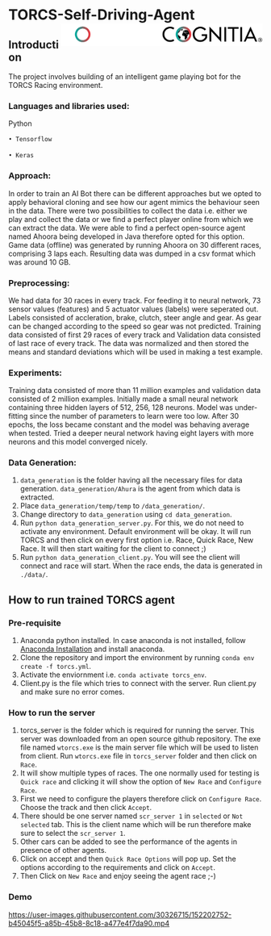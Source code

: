 # TORCS-Self-Driving-Agent <img src=images/cognitia-l.png#gh-light-mode-only width="200" align="right"> <img src=images/cognitia-d.png#gh-dark-mode-only width="200" align="right">
## Introduction
The project involves building of an intelligent game playing bot for the TORCS Racing environment.
### Languages and libraries used:
Python

    • Tensorflow
    
    • Keras
### Approach:
In order to train an AI Bot there can be different approaches but we opted to apply behavioral cloning and see how our agent mimics the behaviour seen in the data. There were two possibilities to collect the data i.e. either we play and collect the data or we find a perfect player online from which we can extract the data. We were able to find a perfect open-source agent named Ahoora being developed in Java therefore opted for this option. Game data (offline) was generated by running Ahoora on 30 different races, comprising 3 laps each. Resulting data was dumped in a csv format which was around 10 GB.
### Preprocessing:
We had data for 30 races in every track. For feeding it to neural network, 73 sensor values (features) and 5 actuator values (labels) were seperated out. Labels consisted of accleration, brake, clutch, steer angle and gear. As gear can be changed according to the speed so gear was not predicted. Training data consisted of first 29 races of every track and Validation data consisted of last race of every track. The data was normalized and then stored the means and standard deviations which will be used in making a test example.
### Experiments:
Training data consisted of more than 11 million examples and validation data consisted of 2 million examples. Initially made a small neural network containing three hidden layers of 512, 256, 128 neurons. Model was under-fitting since the number of parameters to learn were too low. After 30 epochs, the loss became constant and the model was behaving average when tested. Tried a deeper neural network having eight layers with more neurons and this model converged nicely.
### Data Generation:
1) `data_generation` is the folder having all the necessary files for data generation. `data_generation/Ahura` is the agent from which data is extracted.
2) Place `data_generation/temp/temp` to `/data_generation/`.
3) Change directory to `data_generation` using `cd data_generation`.
4) Run `python data_generation_server.py`. For this, we do not need to activate any environment. Default environment will be okay. It will run TORCS and then click on every first option i.e. Race, Quick Race, New Race. It will then start waiting for the client to connect ;)
5) Run `python data_generation_client.py`. You will see the client will connect and race will start. When the race ends, the data is generated in `./data/`.

## How to run trained TORCS agent

### Pre-requisite
1) Anaconda python installed. In case anaconda is not installed, follow [Anaconda Installation](https://www.anaconda.com/products/individual) and install anaconda.
2) Clone the repository and import the environment by running `conda env create -f torcs.yml`. 
3) Activate the enviornment i.e. `conda activate torcs_env`. 
4) Client.py is the file which tries to connect with the server. Run client.py and make sure no error comes.
### How to run the server
1) torcs_server is the folder which is required for running the server. This server was downloaded from an open source github repository. The exe file named `wtorcs.exe` is the main server file which will be used to listen from client. Run `wtorcs.exe` file in `torcs_server` folder and then click on `Race`. 
2) It will show multiple types of races. The one normally used for testing is `Quick race` and clicking it will show the option of `New Race` and `Configure Race`.
3) First we need to configure the players therefore click on `Configure Race`. Choose the track and then click `Accept`. 
4) There should be one server named `scr_server 1` in `selected` or `Not selected` tab. This is the client name which will be run therefore make sure to select the `scr_server 1`.
5) Other cars can be added to see the performance of the agents in presence of other agents. 
6) Click on accept and then `Quick Race Options` will pop up. Set the options according to the requirements and click on `Accept`. 
7) Then Click on `New Race` and enjoy seeing the agent race ;-)

### Demo


https://user-images.githubusercontent.com/30326715/152202752-b45045f5-a85b-45b8-8c18-a477e4f7da90.mp4

